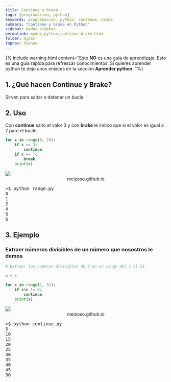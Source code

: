 ```yaml
---
title: Continue y brake
tags: [programacion, python]
keywords: programación, python, continue, brake
summary: "Continue y brake en Python"
sidebar: mydoc_sidebar
permalink: mydoc_python_continue_brake.html
folder: mydoc
topnav: topnav
---
```


{% include warning.html content="Esto <b>NO</b> es una guía de aprendizaje. Esto es una guía rapida para refrescar conocimientos. Si quieres aprender python te dejo unos enlaces en la sección <b>Aprender python</b>.
 "%}

## 1. ¿Qué hacen Continue y Brake?
Sirven para saltar o detener un bucle.

## 2. Uso
Con **continue** salto el valor 3 y con **brake** le indico que si el valor es igual a 7 pare el bucle.
```python
for x in range(0, 10):
    if x == 3:
        continue
    if x == 7:
        break
    print(x)
````
<!--TERMINAL-->
<link href="css/miEstilo.css" rel="stylesheet" type="text/css">
<div id="barra"><img src="images/terminal/botones.png" id="botones"><center id="texto_barra">meizoso.github.io</center></div>
<div id="terminal"><pre id="terminal-pre">
>$ python range.py
0
1
2
4
5
6</pre></div>

## 3. Ejemplo
### Extraer números divisibles de un número que nosostros le demos
```python
# Extraer los numeros divisibles de 5 en un range del 1 al 51:

n = 5

for x in range(1, 51):
    if x%n != 0:
        continue
    print(x)
````
<!--TERMINAL-->
<link href="css/miEstilo.css" rel="stylesheet" type="text/css">
<div id="barra"><img src="images/terminal/botones.png" id="botones"><center id="texto_barra">meizoso.github.io</center></div>
<div id="terminal"><pre id="terminal-pre">
>$ python continue.py
5
10
15
20
25
30
35
40
45
50</pre></div>